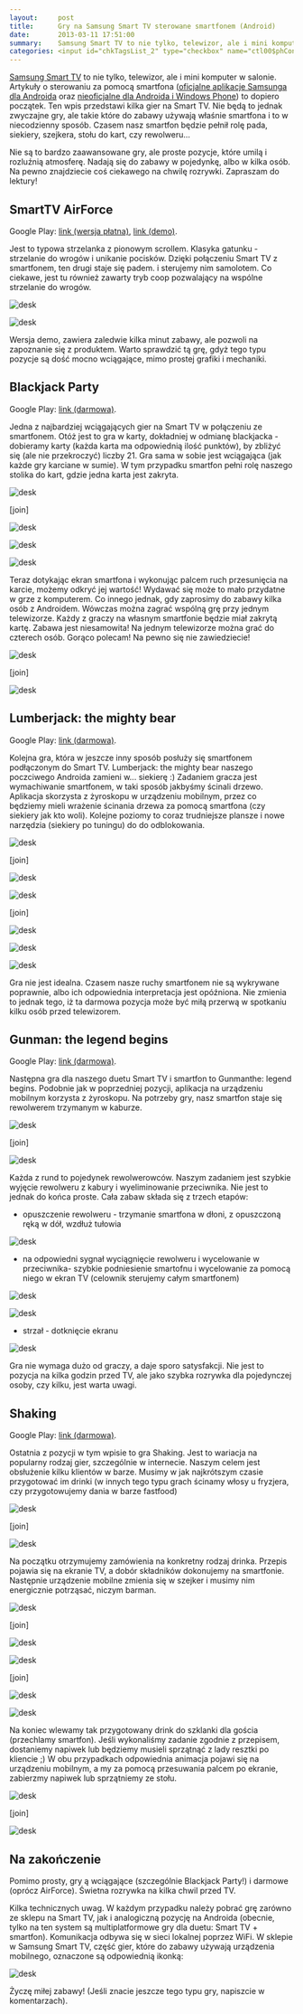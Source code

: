 ```yaml
---
layout:     post
title:      Gry na Samsung Smart TV sterowane smartfonem (Android)
date:       2013-03-11 17:51:00
summary:    Samsung Smart TV to nie tylko, telewizor, ale i mini komputer w salonie. Artykuły o sterowaniu za pomocą smartfona (oficjalne aplikacje Samsunga dla Androida oraz nieoficjalne dla Androida i Windows Phone)  to dopiero początek. Ten wpis przedstawi kilka gier na Smart TV. Nie będą to jednak zwyczajne...
categories: <input id="chkTagsList_2" type="checkbox" name="ctl00$phContentRight$chkTagsList$chkTagsList_2" checked="checked" value="4"><label for="chkTagsList_2">sprzęt</label> <input id="chkTagsList_8" type="checkbox" name="ctl00$phContentRight$chkTagsList$chkTagsList_8" checked="checked" value="256"><label for="chkTagsList_8">urządzenia mobilne</label> <input id="chkTagsList_9" type="checkbox" name="ctl00$phContentRight$chkTagsList$chkTagsList_9" checked="checked" value="512"><label for="chkTagsList_9">gry</label>
---
```




[Samsung Smart TV](http://www.dobreprogramy.pl/djfoxer/Samsung-Smart-TV-seria--domowe-centrum-rozrywki,38262.html) to nie tylko, telewizor, ale i mini komputer w salonie. Artykuły o sterowaniu za pomocą smartfona ([oficjalne aplikacje Samsunga dla Androida](http://www.dobreprogramy.pl/djfoxer/Samsung-Smart-TV-sterowany-Androidem-oficjalne-aplikacje,38716.html) oraz [nieoficjalne dla Androida i Windows Phone](http://www.dobreprogramy.pl/djfoxer/Samsung-Smart-TV-sterowany-Windows-Phone-i-Androidem-nieoficjalne-aplikacje,39299.html))  to dopiero początek. Ten wpis przedstawi kilka gier na Smart TV. Nie będą to jednak zwyczajne gry, ale takie które do zabawy używają właśnie smartfona i to w niecodzienny sposób. Czasem nasz smartfon będzie pełnił rolę pada, siekiery, szejkera, stołu do kart, czy rewolweru... 

Nie są to bardzo zaawansowane gry, ale proste pozycje, które umilą i rozluźnią atmosferę. Nadają się do zabawy w pojedynkę, albo w kilka osób. Na pewno znajdziecie coś ciekawego na chwilę rozrywki. Zapraszam do lektury!




## SmartTV AirForce


Google Play: [link (wersja płatna)](https://play.google.com/store/apps/details?id=busidol.TVgame.AirForceFull), [link (demo)](https://play.google.com/store/apps/details?id=busidol.TVgame.AirForce).

Jest to typowa strzelanka z pionowym scrollem. Klasyka gatunku - strzelanie do wrogów i unikanie pocisków. Dzięki połączeniu Smart TV z smartfonem, ten drugi staje się padem. i sterujemy nim samolotem. Co ciekawe, jest tu również zawarty tryb coop pozwalający na wspólne strzelanie do wrogów. 



![desk](https://raw.githubusercontent.com/djfoxer/djfoxer.github.io/master/_img/2013-3-11-_100_/g_-_608x405_-_-_39836x20130310215942_0.jpg)



![desk](https://raw.githubusercontent.com/djfoxer/djfoxer.github.io/master/_img/2013-3-11-_100_/g_-_608x405_-_-_39836x20130310215949_0.jpg)



Wersja demo, zawiera zaledwie kilka minut zabawy, ale pozwoli na zapoznanie się z produktem. Warto sprawdzić tą grę, gdyż tego typu pozycje są dość mocno wciągające, mimo prostej grafiki i mechaniki.



## Blackjack Party


Google Play: [link (darmowa)](https://play.google.com/store/apps/details?id=com.ekay.blackjack).

Jedna z najbardziej wciągających gier na Smart TV w połączeniu ze smartfonem. Otóż jest to gra w karty, dokładniej w odmianę blackjacka - dobieramy karty (każda karta ma odpowiednią ilość punktów), by zbliżyć się (ale nie przekroczyć) liczby 21. Gra sama w sobie jest wciągająca (jak każde gry karciane w sumie). W tym przypadku smartfon pełni rolę naszego stolika do kart, gdzie jedna karta jest zakryta. 



![desk](https://raw.githubusercontent.com/djfoxer/djfoxer.github.io/master/_img/2013-3-11-_100_/g_-_288x192_-_-_39836x20130310220020_0.jpg)

[join]

![desk](https://raw.githubusercontent.com/djfoxer/djfoxer.github.io/master/_img/2013-3-11-_100_/g_-_288x192_-_-_39836x20130310220029_0.jpg)





![desk](https://raw.githubusercontent.com/djfoxer/djfoxer.github.io/master/_img/2013-3-11-_100_/g_-_608x405_-_-_39836x20130310220048_0.jpg)



![desk](https://raw.githubusercontent.com/djfoxer/djfoxer.github.io/master/_img/2013-3-11-_100_/g_-_608x405_-_-_39836x20130310220058_0.jpg)



Teraz dotykając ekran smartfona i wykonując palcem ruch przesunięcia na karcie, możemy odkryć jej wartość! Wydawać się może to mało przydatne w grze z komputerem. Co innego jednak, gdy zaprosimy do zabawy kilka osób z Androidem. Wówczas można zagrać wspólną grę przy jednym telewizorze. Każdy z graczy na własnym smartfonie będzie miał zakrytą kartę. Zabawa jest niesamowita! Na jednym telewizorze można grać do czterech osób. Gorąco polecam! Na pewno się nie zawiedziecie!



![desk](https://raw.githubusercontent.com/djfoxer/djfoxer.github.io/master/_img/2013-3-11-_100_/g_-_288x192_-_-_39836x20130310220040_0.jpg)

[join]

![desk](https://raw.githubusercontent.com/djfoxer/djfoxer.github.io/master/_img/2013-3-11-_100_/g_-_288x192_-_-_39836x20130310220111_0.jpg)







## Lumberjack: the mighty bear


Google Play: [link (darmowa)](https://play.google.com/store/apps/details?id=com.ekay.lumberjack).

Kolejna gra, która w jeszcze inny sposób posłuży się smartfonem podłączonym do Smart TV. Lumberjack: the mighty bear naszego poczciwego Androida zamieni w... siekierę :) Zadaniem gracza jest wymachiwanie smartfonem, w taki sposób jakbyśmy ścinali drzewo. Aplikacja skorzysta z żyroskopu w urządzeniu mobilnym, przez co będziemy mieli wrażenie ścinania drzewa za pomocą smartfona (czy siekiery jak kto woli). Kolejne poziomy to coraz trudniejsze plansze i nowe narzędzia (siekiery po tuningu) do do odblokowania.




![desk](https://raw.githubusercontent.com/djfoxer/djfoxer.github.io/master/_img/2013-3-11-_100_/g_-_288x192_-_-_39836x20130310220123_0.jpg)

[join]

![desk](https://raw.githubusercontent.com/djfoxer/djfoxer.github.io/master/_img/2013-3-11-_100_/g_-_288x192_-_-_39836x20130310220129_0.jpg)





![desk](https://raw.githubusercontent.com/djfoxer/djfoxer.github.io/master/_img/2013-3-11-_100_/g_-_288x192_-_-_39836x20130310220134_0.jpg)

[join]

![desk](https://raw.githubusercontent.com/djfoxer/djfoxer.github.io/master/_img/2013-3-11-_100_/g_-_288x192_-_-_39836x20130310220151_0.jpg)





![desk](https://raw.githubusercontent.com/djfoxer/djfoxer.github.io/master/_img/2013-3-11-_100_/g_-_608x405_-_-_39836x20130310220141_0.jpg)



![desk](https://raw.githubusercontent.com/djfoxer/djfoxer.github.io/master/_img/2013-3-11-_100_/g_-_608x405_-_-_39836x20130310220157_0.jpg)



Gra nie jest idealna. Czasem nasze ruchy smartfonem nie są wykrywane poprawnie, albo ich odpowiednia interpretacja jest opóźniona. Nie zmienia to jednak tego, iż ta darmowa pozycja może być miłą przerwą w spotkaniu kilku osób przed telewizorem. 




## Gunman: the legend begins


Google Play: [link (darmowa)](https://play.google.com/store/apps/details?id=com.ekay.gunman).

Następna gra dla naszego duetu Smart TV i smartfon to Gunmanthe: legend begins. Podobnie jak w poprzedniej pozycji, aplikacja na urządzeniu mobilnym korzysta z żyroskopu. Na potrzeby gry, nasz smartfon staje się rewolwerem trzymanym w kaburze. 




![desk](https://raw.githubusercontent.com/djfoxer/djfoxer.github.io/master/_img/2013-3-11-_100_/g_-_288x192_-_-_39836x20130310220203_0.jpg)

[join]

![desk](https://raw.githubusercontent.com/djfoxer/djfoxer.github.io/master/_img/2013-3-11-_100_/g_-_288x192_-_-_39836x20130310220216_0.jpg)



Każda z rund to pojedynek rewolwerowców. Naszym zadaniem jest szybkie wyjęcie rewolweru z kabury i wyeliminowanie przeciwnika. Nie jest to jednak do końca proste. Cała zabaw składa się z trzech etapów:


  * opuszczenie rewolweru - trzymanie smartfona w dłoni, z opuszczoną ręką w dół, wzdłuż tułowia



![desk](https://raw.githubusercontent.com/djfoxer/djfoxer.github.io/master/_img/2013-3-11-_100_/g_-_608x405_-_-_39836x20130310220210_0.jpg)



 


  * na odpowiedni sygnał wyciągnięcie rewolweru i wycelowanie w przeciwnika- szybkie podniesienie smartofnu i wycelowanie za pomocą niego w ekran TV (celownik sterujemy całym smartfonem)


![desk](https://raw.githubusercontent.com/djfoxer/djfoxer.github.io/master/_img/2013-3-11-_100_/g_-_608x405_-_-_39836x20130310220224_0.jpg)




![desk](https://raw.githubusercontent.com/djfoxer/djfoxer.github.io/master/_img/2013-3-11-_100_/g_-_608x405_-_-_39836x20130310220241_0.jpg)






  * strzał - dotknięcie ekranu


![desk](https://raw.githubusercontent.com/djfoxer/djfoxer.github.io/master/_img/2013-3-11-_100_/g_-_608x405_-_-_39836x20130310220247_0.jpg)







Gra nie wymaga dużo od graczy, a daje sporo satysfakcji. Nie jest to pozycja na kilka godzin przed TV, ale jako szybka rozrywka dla pojedynczej osoby, czy kilku, jest warta uwagi. 




## Shaking


Google Play: [link (darmowa)](https://play.google.com/store/apps/details?id=com.ekay.shaking).

Ostatnia z pozycji w tym wpisie to gra Shaking. Jest to wariacja na popularny rodzaj gier, szczególnie w internecie. Naszym celem jest obsłużenie kilku klientów w barze. Musimy w jak najkrótszym czasie przygotować im drinki (w innych tego typu grach ścinamy włosy u fryzjera, czy przygotowujemy dania w barze fastfood)



![desk](https://raw.githubusercontent.com/djfoxer/djfoxer.github.io/master/_img/2013-3-11-_100_/g_-_288x192_-_-_39836x20130310220253_0.jpg)

[join]

![desk](https://raw.githubusercontent.com/djfoxer/djfoxer.github.io/master/_img/2013-3-11-_100_/g_-_288x192_-_-_39836x20130310220259_0.jpg)



Na początku otrzymujemy zamówienia na konkretny rodzaj drinka. Przepis pojawia się na ekranie TV, a dobór składników dokonujemy na smartfonie. Następnie urządzenie mobilne zmienia się w szejker i musimy nim energicznie potrząsać, niczym barman.



![desk](https://raw.githubusercontent.com/djfoxer/djfoxer.github.io/master/_img/2013-3-11-_100_/g_-_288x192_-_-_39836x20130310220307_0.jpg)

[join]

![desk](https://raw.githubusercontent.com/djfoxer/djfoxer.github.io/master/_img/2013-3-11-_100_/g_-_288x192_-_-_39836x20130310220319_0.jpg)




![desk](https://raw.githubusercontent.com/djfoxer/djfoxer.github.io/master/_img/2013-3-11-_100_/g_-_288x192_-_-_39836x20130310220312_0.jpg)

[join]

![desk](https://raw.githubusercontent.com/djfoxer/djfoxer.github.io/master/_img/2013-3-11-_100_/g_-_288x192_-_-_39836x20130310220331_0.jpg)




![desk](https://raw.githubusercontent.com/djfoxer/djfoxer.github.io/master/_img/2013-3-11-_100_/g_-_608x405_-_-_39836x20130310220326_0.jpg)



Na koniec wlewamy tak przygotowany drink do szklanki dla gościa (przechlamy smartfon). Jeśli wykonaliśmy zadanie zgodnie z przepisem, dostaniemy napiwek lub będziemy musieli sprzątnąć z lady resztki po kliencie ;) W obu przypadkach odpowiednia animacja pojawi się na urządzeniu mobilnym, a my za pomocą przesuwania palcem po ekranie, zabierzmy napiwek lub sprzątniemy ze stołu. 



![desk](https://raw.githubusercontent.com/djfoxer/djfoxer.github.io/master/_img/2013-3-11-_100_/g_-_288x192_-_-_39836x20130310220340_0.jpg)

[join]

![desk](https://raw.githubusercontent.com/djfoxer/djfoxer.github.io/master/_img/2013-3-11-_100_/g_-_288x192_-_-_39836x20130310220347_0.jpg)





## Na zakończenie



Pomimo prosty, gry ą wciągające (szczególnie Blackjack Party!) i darmowe (oprócz AirForce). Świetna rozrywka na kilka chwil przed TV.

Kilka technicznych uwag. W każdym przypadku należy pobrać grę zarówno ze sklepu na Smart TV, jak i analogiczną pozycję na Androida (obecnie, tylko na ten system są multiplatformowe gry dla duetu: Smart TV + smartfon). Komunikacja odbywa się w sieci lokalnej poprzez WiFi. W sklepie w Samsung Smart TV, część gier, które do zabawy używają urządzenia mobilnego, oznaczone są odpowiednią ikonką:



![desk](https://raw.githubusercontent.com/djfoxer/djfoxer.github.io/master/_img/2013-3-11-_100_/g_-_608x405_-_-_39836x20130310215930_0.jpg)



Życzę miłej zabawy! (Jeśli znacie jeszcze tego typu gry, napiszcie w komentarzach).